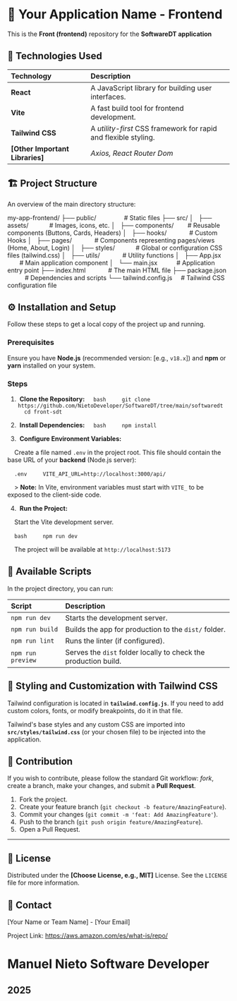 # 🚀 Your Application Name - Frontend

This is the **Front (frontend)** repository for the **SoftwareDT application**

## 🌟 Technologies Used

| Technology | Description |
| :--- | :--- |
| **React** | A JavaScript library for building user interfaces. |
| **Vite** | A fast build tool for frontend development. |
| **Tailwind CSS** | A *utility-first* CSS framework for rapid and flexible styling. |
| **[Other Important Libraries]** | *Axios, React Router Dom* |

## 🏗️ Project Structure

An overview of the main directory structure:

my-app-frontend/
├── public/                \# Static files
├── src/
│   ├── assets/            \# Images, icons, etc.
│   ├── components/        \# Reusable components (Buttons, Cards, Headers)
│   ├── hooks/             \# Custom Hooks
│   ├── pages/             \# Components representing pages/views (Home, About, Login)
│   ├── styles/            \# Global or configuration CSS files (tailwind.css)
│   ├── utils/             \# Utility functions
│   ├── App.jsx            \# Main application component
│   └── main.jsx           \# Application entry point
├── index.html             \# The main HTML file
├── package.json           \# Dependencies and scripts
└── tailwind.config.js     \# Tailwind CSS configuration file

## ⚙️ Installation and Setup

Follow these steps to get a local copy of the project up and running.

### **Prerequisites**

Ensure you have **Node.js** (recommended version: [e.g., `v18.x`]) and **npm** or **yarn** installed on your system.

### **Steps**

1.  **Clone the Repository:**
    ```bash
    git clone https://github.com/NietoDeveloper/SoftwareDT/tree/main/softwaredt
    cd front-sdt
    ```

2.  **Install Dependencies:**
    ```bash
    npm install
    ```

3.  **Configure Environment Variables:**

    Create a file named `.env` in the project root. This file should contain the base URL of your **backend** (Node.js server):

    ```.env
    VITE_API_URL=http://localhost:3000/api/
    ```

    > **Note:** In Vite, environment variables must start with `VITE_` to be exposed to the client-side code.

4.  **Run the Project:**

    Start the Vite development server.

    ```bash
    npm run dev
    ```

    The project will be available at `http://localhost:5173`

## 📜 Available Scripts

In the project directory, you can run:

| Script | Description |
| :--- | :--- |
| `npm run dev` | Starts the development server. |
| `npm run build` | Builds the app for production to the `dist/` folder. |
| `npm run lint` | Runs the linter (if configured). |
| `npm run preview` | Serves the `dist` folder locally to check the production build. |


## 🎨 Styling and Customization with Tailwind CSS

Tailwind configuration is located in **`tailwind.config.js`**. If you need to add custom colors, fonts, or modify breakpoints, do it in that file.

Tailwind's base styles and any custom CSS are imported into **`src/styles/tailwind.css`** (or your chosen file) to be injected into the application.

## 🤝 Contribution

If you wish to contribute, please follow the standard Git workflow: *fork*, create a branch, make your changes, and submit a **Pull Request**.

1.  Fork the project.
2.  Create your feature branch (`git checkout -b feature/AmazingFeature`).
3.  Commit your changes (`git commit -m 'feat: Add AmazingFeature'`).
4.  Push to the branch (`git push origin feature/AmazingFeature`).
5.  Open a Pull Request.

---

## 📄 License

Distributed under the **[Choose License, e.g., MIT]** License. See the `LICENSE` file for more information.

## 📧 Contact

[Your Name or Team Name] - [Your Email]

Project Link: https://aws.amazon.com/es/what-is/repo/


# Manuel Nieto Software Developer

## 2025